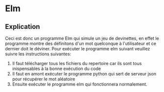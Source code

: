 # Elm
## Explication
Ceci est donc un programme Elm qui simule un jeu de devinettes, en effet le programme montre des définitons d'un mot quelconque à l'utilisateur et ce dernier doit le déviner.
Pour exécuter le programme elm suivant veuillez suivre les instructions suivantes:
1) Il faut télécharger tous les fichiers du repertoire car ils sont tous inispensables à la bonne exécution du code
2) Il faut en amont exécuter le programme python qui sert de serveur json pour récupérer le mot aléatoire
3) Ensuite exécuter le programme elm qui fonctionnera normalement.
